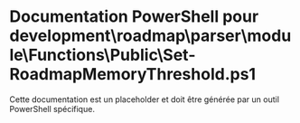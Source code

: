 # Documentation PowerShell pour development\roadmap\parser\module\Functions\Public\Set-RoadmapMemoryThreshold.ps1

Cette documentation est un placeholder et doit être générée par un outil PowerShell spécifique.
